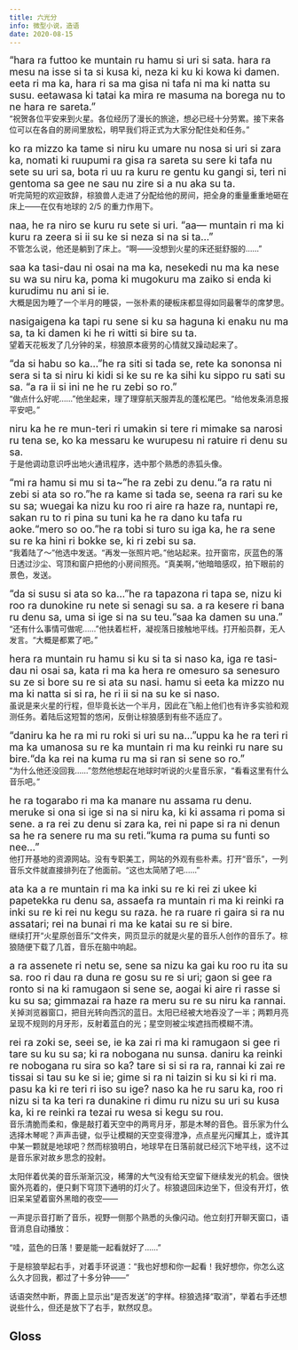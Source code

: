 ```yaml
---
title: 六光分
info: 微型小说，造语
date: 2020-08-15
---
```


<orig>“hara ra futtoo ke muntain ru hamu si uri si sata. hara ra mesu na isse si ta si kusa ki, neza ki ku ki kowa ki damen. eeta ri ma ka, hara ri sa ma gisa ni tafa ni ma ki natta su susu. eetawasa ki tatai ka mira re masuma na borega nu to ne hara re sareta.”</orig>
“祝贺各位平安来到火星。各位经历了漫长的旅途，想必已经十分劳累。接下来各位可以在各自的房间里放松，明早我们将正式为大家分配住处和任务。”

<!-- more -->

<orig>ko ra mizzo ka tame si niru ku umare nu nosa si uri si zara ka, nomati ki ruupumi ra gisa ra sareta su sere ki tafa nu sete su uri sa, bota ri uu ra kuru re gentu ku gangi si, teri ni gentoma sa gee ne sau nu zire si a nu aka su ta.</orig>
听完简短的欢迎致辞，棕狼兽人走进了分配给他的房间，把全身的重量重重地砸在床上——在仅有地球的 2/5 的重力作用下。

<orig>naa, he ra niro se kuru ru sete si uri. “aa— muntain ri ma ki kuru ra zeera si ii su ke si neza si na si ta…”</orig>
不管怎么说，他还是躺到了床上。“啊——没想到火星的床还挺舒服的……”

<orig>saa ka tasi-dau ni osai na ma ka, nesekedi nu ma ka nese su wa su niru ka, poma ki mugokuru ma zaiko si enda ki kurudimu nu ani si ie.</orig>
大概是因为睡了一个半月的睡袋，一张朴素的硬板床都显得如同最奢华的席梦思。

<orig>nasigaigena ka tapi ru sene si ku sa haguna ki enaku nu ma sa, ta ki damen ki he ri witti si bire su ta.</orig>
望着天花板发了几分钟的呆，棕狼原本疲劳的心情就又躁动起来了。

<orig>“da si habu so ka…”he ra siti si tada se, rete ka sononsa ni sera si ta si niru ki kidi si ke su re ka sihi ku sippo ru sati su sa. “a ra ii si ini ne he ru zebi so ro.”</orig>
“做点什么好呢……”他坐起来，理了理穿航天服弄乱的蓬松尾巴。“给他发条消息报平安吧。”

<orig>niru ka he re mun-teri ri umakin si tere ri mimake sa narosi ru tena se, ko ka messaru ke wurupesu ni ratuire ri denu su sa.</orig>
于是他调动意识呼出地火通讯程序，选中那个熟悉的赤狐头像。

<orig>“mi ra hamu si mu si ta~”he ra zebi zu denu.“a ra ratu ni zebi si ata so ro.”he ra kame si tada se, seena ra rari su ke su sa; wuegai ka nizu ku roo ri aire ra haze ra, nuntapi re, sakan ru to ri pina su tuni ka he ra dano ku tafa ru aoke.“mero so oo.”he ra tobi si turo su iga ka, he ra sene su re ka hini ri bokke se, ki ri zebi su sa.</orig>
“我着陆了～”他选中发送。“再发一张照片吧。”他站起来。拉开窗帘，灰蓝色的落日透过沙尘、穹顶和窗户把他的小房间照亮。“真美啊，”他暗暗感叹，拍下眼前的景色，发送。

<orig>“da si susu si ata so ka…”he ra tapazona ri tapa se, nizu ki roo ra dunokine ru nete si senagi su sa. a ra kesere ri bana ru denu sa, uma si ige si na su teu.“saa ka damen su una.”</orig>
“还有什么事情可做呢……”他扶着栏杆，凝视落日接触地平线。打开船员群，无人发言。“大概是都累了吧。”

<orig>hera ra muntain ru hamu si ku si ta si naso ka, iga re tasi-dau ni osai sa, kata ri ma ka hera re omesuro sa senesuro su ze si bore su re si ata su nasi. hamu si eeta ka mizzo nu ma ki natta si si ra, he ri ii si na su ke si naso.</orig>
虽说是来火星的行程，但毕竟长达一个半月，因此在飞船上他们也有许多实验和观测任务。着陆后这短暂的悠闲，反倒让棕狼感到有些不适应了。

<orig>“daniru ka he ra mi ru roki si uri su na…”uppu ka he ra teri ri ma ka umanosa su re ka muntain ri ma ku reinki ru nare su bire.“da ka rei na kuma ru ma si ran si sene so ro.”</orig>
“为什么他还没回我……”忽然他想起在地球时听说的火星音乐家，“看看这里有什么音乐吧。”

<orig>he ra togarabo ri ma ka manare nu assama ru denu. meruke si ona si ige si na si niru ka, ki ki assama ri poma si sene. a ra rei zu denu si zara ka, rei ni pape si ra ni denun sa he ra senere ru ma su reti.“kuma ra puma su funti so nee…”</orig>
他打开基地的资源网站。没有专职美工，网站的外观有些朴素。打开“音乐”，一列音乐文件就直接排列在了他面前。“这也太简陋了吧……”

<orig>ata ka a re muntain ri ma ka inki su re ki rei zi ukee ki papetekka ru denu sa, assaefa ra muntain ri ma ki reinki ra inki su re ki rei nu kegu su raza. he ra ruare ri gaira si ra nu assatari; rei na bunai ri ma ke katai su re si bire.</orig>
继续打开“火星原创音乐”文件夹，网页显示的就是火星的音乐人创作的音乐了。棕狼随便下载了几首，音乐在脑中响起。

<orig>a ra assenete ri netu se, sene sa nizu ka gai ku roo ru ita su sa. roo ri dau ra duna re gosu su re si uri; gaon si gee ra ronto si na ki ramugaon si sene se, aogai ki aire ri rasse si ku su sa; gimmazai ra haze ra meru su re su niru ka rannai.</orig>
关掉浏览器窗口，把目光转向西沉的蓝日。太阳已经被大地吞没了一半；两颗月亮呈现不规则的月牙形，反射着蓝白的光；星空则被尘埃遮挡而模糊不清。

<orig>rei ra zoki se, seei se, ie ka zai ri ma ki ramugaon si gee ri tare su ku su sa; ki ra nobogana nu sunsa. daniru ka reinki re nobogana ru sira so ka? tare si si si ra ra, rannai ki zai re tissai si tau su ke si ie; gime si ra ni taizin si ku si ki ri ma. pasu ka ki re teri ri iso su ige? naso ka he ru saru ka, roo ri nizu si ta ka teri ra dunakine ri dimu ru nizu su uri su kusa ka, ki re reinki ra tezai ru wesa si kegu su rou.</orig>
音乐清脆而柔和，像是敲打着天空中的两弯月牙，那是木琴的音色。音乐家为什么选择木琴呢？声声击键，似乎让模糊的天空变得澄净，点点星光闪耀其上，或许其中某一颗就是地球吧？然而棕狼明白，地球早在日落前就已经沉下地平线，这不过是音乐家对故乡思念的投射。

太阳伴着优美的音乐渐渐沉没，稀薄的大气没有给天空留下继续发光的机会。很快窗外亮着的，便只剩下穹顶下通明的灯火了。棕狼退回床边坐下，但没有开灯，依旧呆呆望着窗外黑暗的夜空——

一声提示音打断了音乐，视野一侧那个熟悉的头像闪动。他立刻打开聊天窗口，语音消息自动播放：

“哇，蓝色的日落！要是能一起看就好了……”

于是棕狼举起右手，对着手环说道：“我也好想和你一起看！我好想你，你怎么这么久才回我，都过了十多分钟——”

话语突然中断，界面上显示出“是否发送”的字样。棕狼选择“取消”，举着右手还想说些什么，但还是放下了右手，默然叹息。

## Gloss

<style>
orig {
  display: block;
  font-size: large;
}
</style>
